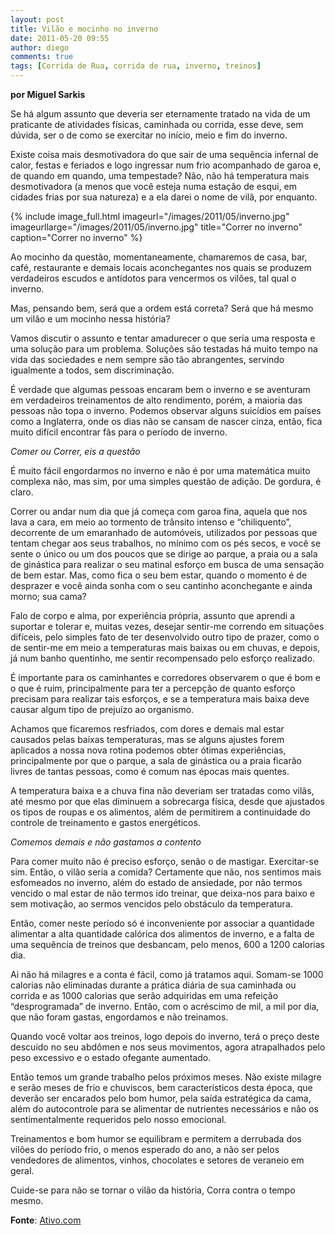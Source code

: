 ```yaml
---
layout: post
title: Vilão e mocinho no inverno
date: 2011-05-20 09:55
author: diego
comments: true
tags: [Corrida de Rua, corrida de rua, inverno, treinos]
---
```


**por Miguel Sarkis**

Se há algum assunto que deveria ser eternamente tratado na vida de um praticante de atividades físicas, caminhada ou corrida, esse deve, sem dúvida, ser o de como se exercitar no início, meio e fim do inverno.

Existe coisa mais desmotivadora do que sair de uma sequência infernal de calor, festas e feriados e logo ingressar num frio acompanhado de garoa e, de quando em quando, uma tempestade? Não, não há temperatura mais desmotivadora (a menos que você esteja numa estação de esqui, em cidades frias por sua natureza) e a ela darei o nome de vilã, por enquanto.

<!--more-->

{% include image_full.html imageurl="/images/2011/05/inverno.jpg" imageurllarge="/images/2011/05/inverno.jpg" title="Correr no inverno" caption="Correr no inverno" %}

Ao mocinho da questão, momentaneamente, chamaremos de casa, bar, café, restaurante e demais locais aconchegantes nos quais se produzem verdadeiros escudos e antídotos para vencermos os vilões, tal qual o inverno.

Mas, pensando bem, será que a ordem está correta? Será que há mesmo um vilão e um mocinho nessa história?

Vamos discutir o assunto e tentar amadurecer o que seria uma resposta e uma solução para um problema. Soluções são testadas há muito tempo na vida das sociedades e nem sempre são tão abrangentes, servindo igualmente a todos, sem discriminação.

É verdade que algumas pessoas encaram bem o inverno e se aventuram em verdadeiros treinamentos de alto rendimento, porém, a maioria das pessoas não topa o inverno. Podemos observar alguns suicídios em países como a Inglaterra, onde os dias não se cansam de nascer cinza, então, fica muito difícil encontrar fãs para o período de inverno.

*Comer ou Correr, eis a questão*

É muito fácil engordarmos no inverno e não é por uma matemática muito complexa não, mas sim, por uma simples questão de adição. De gordura, é claro.

Correr ou andar num dia que já começa com garoa fina, aquela que nos lava a cara, em meio ao tormento de trânsito intenso e “chiliquento”, decorrente de um emaranhado de automóveis, utilizados por pessoas que tentam chegar aos seus trabalhos, no mínimo com os pés secos, e você se sente o único ou um dos poucos que se dirige ao parque, a praia ou a sala de ginástica para realizar o seu matinal esforço em busca de uma sensação de bem estar. Mas, como fica o seu bem estar, quando o momento é de desprazer e você ainda sonha com o seu cantinho aconchegante e ainda morno; sua cama?

Falo de corpo e alma, por experiência própria, assunto que aprendi a suportar e tolerar e, muitas vezes, desejar sentir-me correndo em situações difíceis, pelo simples fato de ter desenvolvido outro tipo de prazer, como o de sentir-me em meio a temperaturas mais baixas ou em chuvas, e depois, já num banho quentinho, me sentir recompensado pelo esforço realizado.

É importante para os caminhantes e corredores observarem o que é bom e o que é ruim, principalmente para ter a percepção de quanto esforço precisam para realizar tais esforços, e se a temperatura mais baixa deve causar algum tipo de prejuízo ao organismo.

Achamos que ficaremos resfriados, com dores e demais mal estar causados pelas baixas temperaturas, mas se alguns ajustes forem aplicados a nossa nova rotina podemos obter ótimas experiências, principalmente por que o parque, a sala de ginástica ou a praia ficarão livres de tantas pessoas, como é comum nas épocas mais quentes.

A temperatura baixa e a chuva fina não deveriam ser tratadas como vilãs, até mesmo por que elas diminuem a sobrecarga física, desde que ajustados os tipos de roupas e os alimentos, além de permitirem a continuidade do controle de treinamento e gastos energéticos.

*Comemos demais e não gastamos a contento*

Para comer muito não é preciso esforço, senão o de mastigar. Exercitar-se sim. Então, o vilão seria a comida? Certamente que não, nos sentimos mais esfomeados no inverno, além do estado de ansiedade, por não termos vencido o mal estar de não termos ido treinar, que deixa-nos para baixo e sem motivação, ao sermos vencidos pelo obstáculo da temperatura.

Então, comer neste período só é inconveniente por associar a quantidade alimentar a alta quantidade calórica dos alimentos de inverno, e a falta de uma sequência de treinos que desbancam, pelo menos, 600 a 1200 calorias dia.

Ai não há milagres e a conta é fácil, como já tratamos aqui. Somam-se 1000 calorias não eliminadas durante a prática diária de sua caminhada ou corrida e as 1000 calorias que serão adquiridas em uma refeição “desprogramada” de inverno. Então, com o acréscimo de mil, a mil por dia, que não foram gastas, engordamos e não treinamos.

Quando você voltar aos treinos, logo depois do inverno, terá o preço deste descuido no seu abdômen e nos seus movimentos, agora atrapalhados pelo peso excessivo e o estado ofegante aumentado.

Então temos um grande trabalho pelos próximos meses. Não existe milagre e serão meses de frio e chuviscos, bem característicos desta época, que deverão ser encarados pelo bom humor, pela saída estratégica da cama, além do autocontrole para se alimentar de nutrientes necessários e não os sentimentalmente requeridos pelo nosso emocional.

Treinamentos e bom humor se equilibram e permitem a derrubada dos vilões do período frio, o menos esperado do ano, a não ser pelos vendedores de alimentos, vinhos, chocolates e setores de veraneio em geral.

Cuide-se para não se tornar o vilão da história, Corra contra o tempo mesmo.

**Fonte**: [Ativo.com](http://www.ativo.com/Esportes/Pages/VilaoeMocinhodoInverno.aspx)
